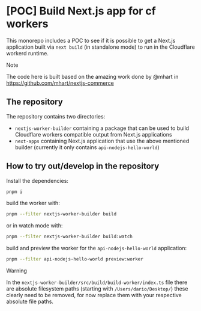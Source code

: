 # [POC] Build Next.js app for cf workers

This monorepo includes a POC to see if it is possible to get a Next.js application built via `next build` (in standalone mode) to run in the Cloudflare workerd runtime.

> [!NOTE]
> The code here is built based on the amazing work done by @mhart in https://github.com/mhart/nextjs-commerce

## The repository

The repository contains two directories:

- `nextjs-worker-builder` containing a package that can be used to build Cloudflare workers compatible output from Next.js applications
- `next-apps` containing Next.js application that use the above mentioned builder (currently it only contains `api-nodejs-hello-world`)

## How to try out/develop in the repository

Install the dependencies:

```sh
pnpm i
```

build the worker with:

```sh
pnpm --filter nextjs-worker-builder build
```

or in watch mode with:

```sh
pnpm --filter nextjs-worker-builder build:watch
```

build and preview the worker for the `api-nodejs-hello-world` application:

```sh
pnpm --filter api-nodejs-hello-world preview:worker
```

> [!WARNING]
> In the `nextjs-worker-builder/src/build/build-worker/index.ts` file there are absolute filesystem paths (starting with `/Users/dario/Desktop/`)
> these clearly need to be removed, for now replace them with your respective absolute file paths.
